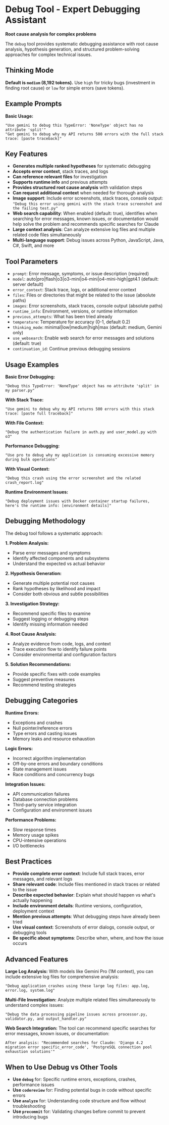 # Debug Tool - Expert Debugging Assistant

**Root cause analysis for complex problems**

The `debug` tool provides systematic debugging assistance with root cause analysis, hypothesis generation, and structured problem-solving approaches for complex technical issues.

## Thinking Mode

**Default is `medium` (8,192 tokens).** Use `high` for tricky bugs (investment in finding root cause) or `low` for simple errors (save tokens).

## Example Prompts

**Basic Usage:**
```
"Use gemini to debug this TypeError: 'NoneType' object has no attribute 'split'"
"Get gemini to debug why my API returns 500 errors with the full stack trace: [paste traceback]"
```

## Key Features

- **Generates multiple ranked hypotheses** for systematic debugging
- **Accepts error context**, stack traces, and logs
- **Can reference relevant files** for investigation
- **Supports runtime info** and previous attempts
- **Provides structured root cause analysis** with validation steps
- **Can request additional context** when needed for thorough analysis
- **Image support**: Include error screenshots, stack traces, console output: `"Debug this error using gemini with the stack trace screenshot and the failing test.py"`
- **Web search capability**: When enabled (default: true), identifies when searching for error messages, known issues, or documentation would help solve the problem and recommends specific searches for Claude
- **Large context analysis**: Can analyze extensive log files and multiple related code files simultaneously
- **Multi-language support**: Debug issues across Python, JavaScript, Java, C#, Swift, and more

## Tool Parameters

- `prompt`: Error message, symptoms, or issue description (required)
- `model`: auto|pro|flash|o3|o3-mini|o4-mini|o4-mini-high|gpt4.1 (default: server default)
- `error_context`: Stack trace, logs, or additional error context
- `files`: Files or directories that might be related to the issue (absolute paths)
- `images`: Error screenshots, stack traces, console output (absolute paths)
- `runtime_info`: Environment, versions, or runtime information
- `previous_attempts`: What has been tried already
- `temperature`: Temperature for accuracy (0-1, default 0.2)
- `thinking_mode`: minimal|low|medium|high|max (default: medium, Gemini only)
- `use_websearch`: Enable web search for error messages and solutions (default: true)
- `continuation_id`: Continue previous debugging sessions

## Usage Examples

**Basic Error Debugging:**
```
"Debug this TypeError: 'NoneType' object has no attribute 'split' in my parser.py"
```

**With Stack Trace:**
```
"Use gemini to debug why my API returns 500 errors with this stack trace: [paste full traceback]"
```

**With File Context:**
```
"Debug the authentication failure in auth.py and user_model.py with o3"
```

**Performance Debugging:**
```
"Use pro to debug why my application is consuming excessive memory during bulk operations"
```

**With Visual Context:**
```
"Debug this crash using the error screenshot and the related crash_report.log"
```

**Runtime Environment Issues:**
```
"Debug deployment issues with Docker container startup failures, here's the runtime info: [environment details]"
```

## Debugging Methodology

The debug tool follows a systematic approach:

**1. Problem Analysis:**
- Parse error messages and symptoms
- Identify affected components and subsystems
- Understand the expected vs actual behavior

**2. Hypothesis Generation:**
- Generate multiple potential root causes
- Rank hypotheses by likelihood and impact
- Consider both obvious and subtle possibilities

**3. Investigation Strategy:**
- Recommend specific files to examine
- Suggest logging or debugging steps
- Identify missing information needed

**4. Root Cause Analysis:**
- Analyze evidence from code, logs, and context
- Trace execution flow to identify failure points
- Consider environmental and configuration factors

**5. Solution Recommendations:**
- Provide specific fixes with code examples
- Suggest preventive measures
- Recommend testing strategies

## Debugging Categories

**Runtime Errors:**
- Exceptions and crashes
- Null pointer/reference errors
- Type errors and casting issues
- Memory leaks and resource exhaustion

**Logic Errors:**
- Incorrect algorithm implementation
- Off-by-one errors and boundary conditions
- State management issues
- Race conditions and concurrency bugs

**Integration Issues:**
- API communication failures
- Database connection problems
- Third-party service integration
- Configuration and environment issues

**Performance Problems:**
- Slow response times
- Memory usage spikes
- CPU-intensive operations
- I/O bottlenecks

## Best Practices

- **Provide complete error context**: Include full stack traces, error messages, and relevant logs
- **Share relevant code**: Include files mentioned in stack traces or related to the issue
- **Describe expected behavior**: Explain what should happen vs what's actually happening
- **Include environment details**: Runtime versions, configuration, deployment context
- **Mention previous attempts**: What debugging steps have already been tried
- **Use visual context**: Screenshots of error dialogs, console output, or debugging tools
- **Be specific about symptoms**: Describe when, where, and how the issue occurs

## Advanced Features

**Large Log Analysis:**
With models like Gemini Pro (1M context), you can include extensive log files for comprehensive analysis:
```
"Debug application crashes using these large log files: app.log, error.log, system.log"
```

**Multi-File Investigation:**
Analyze multiple related files simultaneously to understand complex issues:
```
"Debug the data processing pipeline issues across processor.py, validator.py, and output_handler.py"
```

**Web Search Integration:**
The tool can recommend specific searches for error messages, known issues, or documentation:
```
After analysis: "Recommended searches for Claude: 'Django 4.2 migration error specific_error_code', 'PostgreSQL connection pool exhaustion solutions'"
```

## When to Use Debug vs Other Tools

- **Use `debug`** for: Specific runtime errors, exceptions, crashes, performance issues
- **Use `codereview`** for: Finding potential bugs in code without specific errors
- **Use `analyze`** for: Understanding code structure and flow without troubleshooting
- **Use `precommit`** for: Validating changes before commit to prevent introducing bugs
